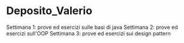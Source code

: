 # Deposito_Valerio
Settimana 1: prove ed esercizi sulle basi di java
Settimana 2: prove ed esercizi sull'OOP
Settimana 3: prove ed esercizi sui design pattern
